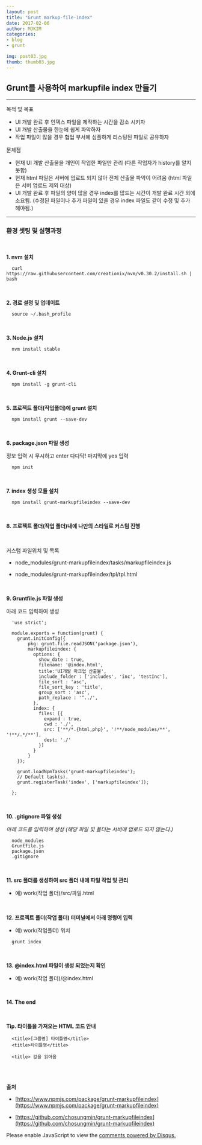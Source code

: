 ```yaml
---
layout: post
title: "Grunt markup-file-index"
date: 2017-02-06
author: MJKIM
categories:
- blog
- grunt

img: post03.jpg
thumb: thumb03.jpg
---
```


## Grunt를 사용하여 markupfile index 만들기
---
목적 및 목표
* UI 개발 완료 후 인덱스 파일을 제작하는 시간을 감소 시키자
* UI 개발 산출물을 한눈에 쉽게 파악하자
* 작업 파일이 많을 경우 협업 부서에 심플하게 리스팅된 파일로 공유하자

문제점
* 현재 UI 개발 산출물을 개인이 작업한 파일만 관리 (다른 작업자가 history를 알지 못함)
* 현재 html 파일은 서버에 업로드 되지 않아 전체 산출물 파악이 어려움 (html 파일은 서버 업로드 제외 대상)
* UI 개발 완료 후 파일의 양이 많을 경우 index를 많드는 시간이 개발 완료 시간 외에 소요됨. (수정된 파일이나 추가 파일이 있을 경우 index 파일도 같이 수정 및 추가 해야됨.)

---

### 환경 셋팅 및 실행과정 
<br>

**1. nvm 설치**

      curl https://raw.githubusercontent.com/creationix/nvm/v0.30.2/install.sh | bash

<br>

**2. 경로 설정 및 업데이트**

      source ~/.bash_profile
      
<br>

**3. Node.js 설치**

      nvm install stable
      
<br>

**4. Grunt-cli 설치**

      npm install -g grunt-cli
      
<br>

**5. 프로젝트 폴더(작업폴더)에 grunt 설치**

      npm install grunt --save-dev
      
<br>

**6. package.json 파일 생성**

정보 입력 시 무시하고 enter 다다닥! 마지막에 yes 입력

```
  npm init
```      

<br>

**7. index 생성 모듈 설치**

      npm install grunt-markupfileindex --save-dev
      
<br>

**8. 프로젝트 폴더(작업 폴더)내에 나만의 스타일로 커스텀 진행**

<br>

커스텀 파일위치 및 목록

- node_modules/grunt-markupfileindex/tasks/markupfileindex.js

- node_modules/grunt-markupfileindex/tpl/tpl.html

<br>

**9. Gruntfile.js 파일 생성**

아래 코드 입력하여 생성

```
  'use strict';

  module.exports = function(grunt) {
    grunt.initConfig({
        pkg: grunt.file.readJSON('package.json'),
        markupfileindex: {
          options: {
            show_date : true,
            filename: '@index.html',
            title:'UI개발 마크업 산출물',
            include_folder : ['includes', 'inc', 'testInc'],
            file_sort : 'asc',
            file_sort_key : 'title',
            group_sort : 'asc',
            path_replace : '^../',
          },
          index: {
            files: [{
              expand : true,
              cwd : './',
              src: ['**/*.{html,php}', '!**/node_modules/**', '!**/.*/**'],
              dest: './'
            }]
          }
        }
    });
     
    grunt.loadNpmTasks('grunt-markupfileindex');
    // Default task(s).
    grunt.registerTask('index', ['markupfileindex']);

  };
```
<br>

**10. .gitignore 파일 생성**

*아래 코드를 입력하여 생성 (해당 파일 및 폴더는 서버에 업로드 되지 않는다.)*

```
  node_modules
  Gruntfile.js
  package.json
  .gitignore
```      
<br>

**11. src 폴더를 생성하여 src 폴더 내에 파일 작업 및 관리**

- 예) work(작업 폴더)/src/파일.html

<br>

**12. 프로젝트 폴더(작업 폴더) 터미널에서 아래 명령어 입력**

- 예) work(작업폴더) 위치

```
  grunt index
```
<br>

**13. @index.html 파일이 생성 되었는지 확인**

- 예) work(작업 폴더)/@index.html

<br>

**14. The end**

<br>

**Tip. 타이틀을 가져오는 HTML 코드 안내**

```
  <title>[그룹명] 타이틀명</title>
  <title>타이틀명</title>

  <title> 값을 읽어옴
```


<br>
<br>

**출처**  

- [https://www.npmjs.com/package/grunt-markupfileindex](https://www.npmjs.com/package/grunt-markupfileindex)

- [https://github.com/chosungmin/grunt-markupfileindex](https://github.com/chosungmin/grunt-markupfileindex)


<div id="disqus_thread"></div>
<script>

/**
 *  RECOMMENDED CONFIGURATION VARIABLES: EDIT AND UNCOMMENT THE SECTION BELOW TO INSERT DYNAMIC VALUES FROM YOUR PLATFORM OR CMS.
 *  LEARN WHY DEFINING THESE VARIABLES IS IMPORTANT: https://disqus.com/admin/universalcode/#configuration-variables */
/*
var disqus_config = function () {
    this.page.url = PAGE_URL;  // Replace PAGE_URL with your page's canonical URL variable
    this.page.identifier = PAGE_IDENTIFIER; // Replace PAGE_IDENTIFIER with your page's unique identifier variable
};
*/
(function() { // DON'T EDIT BELOW THIS LINE
    var d = document, s = d.createElement('script');
    s.src = '//http-kimmyungjoong-github-io.disqus.com/embed.js';
    s.setAttribute('data-timestamp', +new Date());
    (d.head || d.body).appendChild(s);
})();
</script>
<noscript>Please enable JavaScript to view the <a href="https://disqus.com/?ref_noscript">comments powered by Disqus.</a></noscript>
